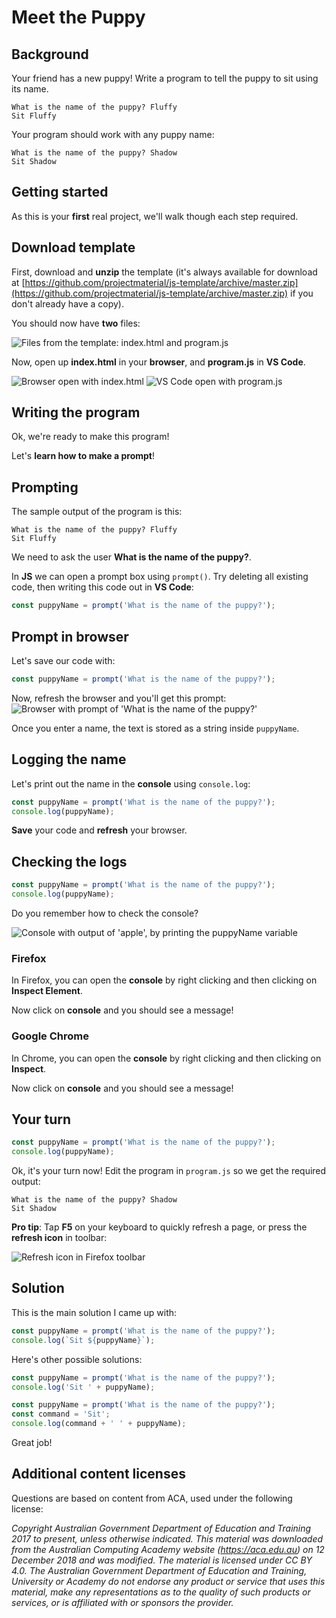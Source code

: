 # Meet the Puppy

## Background
Your friend has a new puppy! Write a program to tell the puppy to sit using its name.

```text
What is the name of the puppy? Fluffy
Sit Fluffy
```

Your program should work with any puppy name:

```text
What is the name of the puppy? Shadow
Sit Shadow
```

## Getting started
As this is your **first** real project, we'll walk though each step required.

## Download template
First, download and **unzip** the template (it's always available for download at [https://github.com/projectmaterial/js-template/archive/master.zip](https://github.com/projectmaterial/js-template/archive/master.zip) if you don't already have a copy).

You should now have **two** files:

![Files from the template: index.html and program.js](images/files.png)

Now, open up **index.html** in your **browser**, and **program.js** in **VS Code**.

![Browser open with index.html](images/browser.png)
![VS Code open with program.js](images/vs-code.png)

## Writing the program
Ok, we're ready to make this program!

Let's **learn how to make a prompt**!

## Prompting
The sample output of the program is this:

```text
What is the name of the puppy? Fluffy
Sit Fluffy
```

We need to ask the user **What is the name of the puppy?**.

In **JS** we can open a prompt box using `prompt()`. Try deleting all existing code, then writing this code out in **VS Code**:

```javascript
const puppyName = prompt('What is the name of the puppy?');
```

## Prompt in browser
Let's save our code with:
```javascript
const puppyName = prompt('What is the name of the puppy?');
```

Now, refresh the browser and you'll get this prompt:
![Browser with prompt of 'What is the name of the puppy?'](images/browser-prompt.png)

Once you enter a name, the text is stored as a string inside `puppyName`.

## Logging the name
Let's print out the name in the **console** using `console.log`:

```javascript
const puppyName = prompt('What is the name of the puppy?');
console.log(puppyName);
```

**Save** your code and **refresh** your browser.

## Checking the logs
```javascript
const puppyName = prompt('What is the name of the puppy?');
console.log(puppyName);
```
Do you remember how to check the console?

![Console with output of 'apple', by printing the puppyName variable](images/console-output.png)

### Firefox
In Firefox, you can open the **console** by right clicking and then clicking on **Inspect Element**.

Now click on **console** and you should see a message!

### Google Chrome
In Chrome, you can open the **console** by right clicking and then clicking on **Inspect**.

Now click on **console** and you should see a message!

## Your turn
```javascript
const puppyName = prompt('What is the name of the puppy?');
console.log(puppyName);
```

Ok, it's your turn now! Edit the program in `program.js` so we get the required output:

```text
What is the name of the puppy? Shadow
Sit Shadow
```

**Pro tip**: Tap **F5** on your keyboard to quickly refresh a page, or press the **refresh icon** in toolbar:

![Refresh icon in Firefox toolbar](images/refresh-icon.png)

## Solution
This is the main solution I came up with:

```javascript
const puppyName = prompt('What is the name of the puppy?');
console.log(`Sit ${puppyName}`);
```

Here's other possible solutions:

```javascript
const puppyName = prompt('What is the name of the puppy?');
console.log('Sit ' + puppyName);
```

```javascript
const puppyName = prompt('What is the name of the puppy?');
const command = 'Sit';
console.log(command + ' ' + puppyName);
```

Great job!

## Additional content licenses
Questions are based on content from ACA, used under the following license:

*Copyright Australian Government Department of Education and Training 2017 to present, unless otherwise indicated. This material was downloaded from the Australian Computing Academy website (https://aca.edu.au) on 12 December 2018 and was modified. The material is licensed under CC BY 4.0. The Australian Government Department of Education and Training, University or Academy do not endorse any product or service that uses this material, make any representations as to the quality of such products or services, or is affiliated with or sponsors the provider.*
